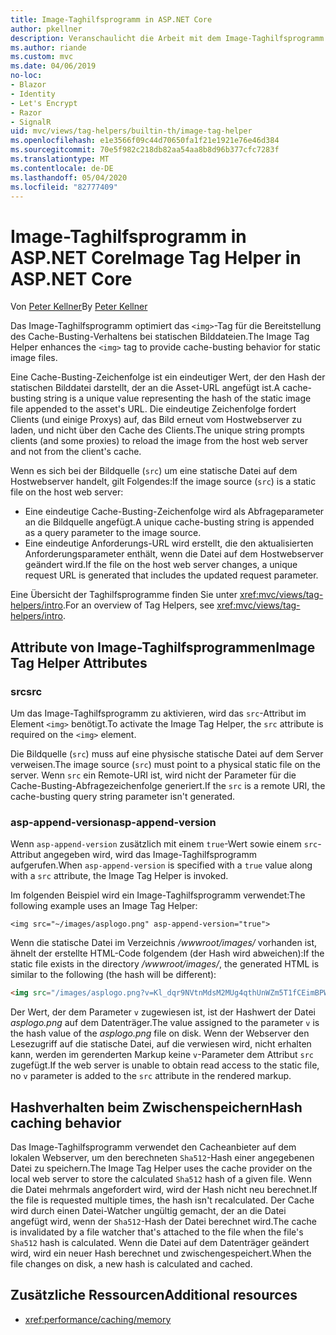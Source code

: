 ```yaml
---
title: Image-Taghilfsprogramm in ASP.NET Core
author: pkellner
description: Veranschaulicht die Arbeit mit dem Image-Taghilfsprogramm.
ms.author: riande
ms.custom: mvc
ms.date: 04/06/2019
no-loc:
- Blazor
- Identity
- Let's Encrypt
- Razor
- SignalR
uid: mvc/views/tag-helpers/builtin-th/image-tag-helper
ms.openlocfilehash: e1e3566f09c44d70650fa1f21e1921e76e46d384
ms.sourcegitcommit: 70e5f982c218db82aa54aa8b8d96b377cfc7283f
ms.translationtype: MT
ms.contentlocale: de-DE
ms.lasthandoff: 05/04/2020
ms.locfileid: "82777409"
---
```

# <a name="image-tag-helper-in-aspnet-core"></a><span data-ttu-id="ae32b-103">Image-Taghilfsprogramm in ASP.NET Core</span><span class="sxs-lookup"><span data-stu-id="ae32b-103">Image Tag Helper in ASP.NET Core</span></span>

<span data-ttu-id="ae32b-104">Von [Peter Kellner](https://peterkellner.net)</span><span class="sxs-lookup"><span data-stu-id="ae32b-104">By [Peter Kellner](https://peterkellner.net)</span></span>

<span data-ttu-id="ae32b-105">Das Image-Taghilfsprogramm optimiert das `<img>`-Tag für die Bereitstellung des Cache-Busting-Verhaltens bei statischen Bilddateien.</span><span class="sxs-lookup"><span data-stu-id="ae32b-105">The Image Tag Helper enhances the `<img>` tag to provide cache-busting behavior for static image files.</span></span>

<span data-ttu-id="ae32b-106">Eine Cache-Busting-Zeichenfolge ist ein eindeutiger Wert, der den Hash der statischen Bilddatei darstellt, der an die Asset-URL angefügt ist.</span><span class="sxs-lookup"><span data-stu-id="ae32b-106">A cache-busting string is a unique value representing the hash of the static image file appended to the asset's URL.</span></span> <span data-ttu-id="ae32b-107">Die eindeutige Zeichenfolge fordert Clients (und einige Proxys) auf, das Bild erneut vom Hostwebserver zu laden, und nicht über den Cache des Clients.</span><span class="sxs-lookup"><span data-stu-id="ae32b-107">The unique string prompts clients (and some proxies) to reload the image from the host web server and not from the client's cache.</span></span>

<span data-ttu-id="ae32b-108">Wenn es sich bei der Bildquelle (`src`) um eine statische Datei auf dem Hostwebserver handelt, gilt Folgendes:</span><span class="sxs-lookup"><span data-stu-id="ae32b-108">If the image source (`src`) is a static file on the host web server:</span></span>

* <span data-ttu-id="ae32b-109">Eine eindeutige Cache-Busting-Zeichenfolge wird als Abfrageparameter an die Bildquelle angefügt.</span><span class="sxs-lookup"><span data-stu-id="ae32b-109">A unique cache-busting string is appended as a query parameter to the image source.</span></span>
* <span data-ttu-id="ae32b-110">Eine eindeutige Anforderungs-URL wird erstellt, die den aktualisierten Anforderungsparameter enthält, wenn die Datei auf dem Hostwebserver geändert wird.</span><span class="sxs-lookup"><span data-stu-id="ae32b-110">If the file on the host web server changes, a unique request URL is generated that includes the updated request parameter.</span></span>

<span data-ttu-id="ae32b-111">Eine Übersicht der Taghilfsprogramme finden Sie unter <xref:mvc/views/tag-helpers/intro>.</span><span class="sxs-lookup"><span data-stu-id="ae32b-111">For an overview of Tag Helpers, see <xref:mvc/views/tag-helpers/intro>.</span></span>

## <a name="image-tag-helper-attributes"></a><span data-ttu-id="ae32b-112">Attribute von Image-Taghilfsprogrammen</span><span class="sxs-lookup"><span data-stu-id="ae32b-112">Image Tag Helper Attributes</span></span>

### <a name="src"></a><span data-ttu-id="ae32b-113">src</span><span class="sxs-lookup"><span data-stu-id="ae32b-113">src</span></span>

<span data-ttu-id="ae32b-114">Um das Image-Taghilfsprogramm zu aktivieren, wird das `src`-Attribut im Element `<img>` benötigt.</span><span class="sxs-lookup"><span data-stu-id="ae32b-114">To activate the Image Tag Helper, the `src` attribute is required on the `<img>` element.</span></span>

<span data-ttu-id="ae32b-115">Die Bildquelle (`src`) muss auf eine physische statische Datei auf dem Server verweisen.</span><span class="sxs-lookup"><span data-stu-id="ae32b-115">The image source (`src`) must point to a physical static file on the server.</span></span> <span data-ttu-id="ae32b-116">Wenn `src` ein Remote-URI ist, wird nicht der Parameter für die Cache-Busting-Abfragezeichenfolge generiert.</span><span class="sxs-lookup"><span data-stu-id="ae32b-116">If the `src` is a remote URI, the cache-busting query string parameter isn't generated.</span></span>

### <a name="asp-append-version"></a><span data-ttu-id="ae32b-117">asp-append-version</span><span class="sxs-lookup"><span data-stu-id="ae32b-117">asp-append-version</span></span>

<span data-ttu-id="ae32b-118">Wenn `asp-append-version` zusätzlich mit einem `true`-Wert sowie einem `src`-Attribut angegeben wird, wird das Image-Taghilfsprogramm aufgerufen.</span><span class="sxs-lookup"><span data-stu-id="ae32b-118">When `asp-append-version` is specified with a `true` value along with a `src` attribute, the Image Tag Helper is invoked.</span></span>

<span data-ttu-id="ae32b-119">Im folgenden Beispiel wird ein Image-Taghilfsprogramm verwendet:</span><span class="sxs-lookup"><span data-stu-id="ae32b-119">The following example uses an Image Tag Helper:</span></span>

```cshtml
<img src="~/images/asplogo.png" asp-append-version="true">
```

<span data-ttu-id="ae32b-120">Wenn die statische Datei im Verzeichnis */wwwroot/images/* vorhanden ist, ähnelt der erstellte HTML-Code folgendem (der Hash wird abweichen):</span><span class="sxs-lookup"><span data-stu-id="ae32b-120">If the static file exists in the directory */wwwroot/images/*, the generated HTML is similar to the following (the hash will be different):</span></span>

```html
<img src="/images/asplogo.png?v=Kl_dqr9NVtnMdsM2MUg4qthUnWZm5T1fCEimBPWDNgM">
```

<span data-ttu-id="ae32b-121">Der Wert, der dem Parameter `v` zugewiesen ist, ist der Hashwert der Datei *asplogo.png* auf dem Datenträger.</span><span class="sxs-lookup"><span data-stu-id="ae32b-121">The value assigned to the parameter `v` is the hash value of the *asplogo.png* file on disk.</span></span> <span data-ttu-id="ae32b-122">Wenn der Webserver den Lesezugriff auf die statische Datei, auf die verwiesen wird, nicht erhalten kann, werden im gerenderten Markup keine `v`-Parameter dem Attribut `src` zugefügt.</span><span class="sxs-lookup"><span data-stu-id="ae32b-122">If the web server is unable to obtain read access to the static file, no `v` parameter is added to the `src` attribute in the rendered markup.</span></span>

## <a name="hash-caching-behavior"></a><span data-ttu-id="ae32b-123">Hashverhalten beim Zwischenspeichern</span><span class="sxs-lookup"><span data-stu-id="ae32b-123">Hash caching behavior</span></span>

<span data-ttu-id="ae32b-124">Das Image-Taghilfsprogramm verwendet den Cacheanbieter auf dem lokalen Webserver, um den berechneten `Sha512`-Hash einer angegebenen Datei zu speichern.</span><span class="sxs-lookup"><span data-stu-id="ae32b-124">The Image Tag Helper uses the cache provider on the local web server to store the calculated `Sha512` hash of a given file.</span></span> <span data-ttu-id="ae32b-125">Wenn die Datei mehrmals angefordert wird, wird der Hash nicht neu berechnet.</span><span class="sxs-lookup"><span data-stu-id="ae32b-125">If the file is requested multiple times, the hash isn't recalculated.</span></span> <span data-ttu-id="ae32b-126">Der Cache wird durch einen Datei-Watcher ungültig gemacht, der an die Datei angefügt wird, wenn der `Sha512`-Hash der Datei berechnet wird.</span><span class="sxs-lookup"><span data-stu-id="ae32b-126">The cache is invalidated by a file watcher that's attached to the file when the file's `Sha512` hash is calculated.</span></span> <span data-ttu-id="ae32b-127">Wenn die Datei auf dem Datenträger geändert wird, wird ein neuer Hash berechnet und zwischengespeichert.</span><span class="sxs-lookup"><span data-stu-id="ae32b-127">When the file changes on disk, a new hash is calculated and cached.</span></span>

## <a name="additional-resources"></a><span data-ttu-id="ae32b-128">Zusätzliche Ressourcen</span><span class="sxs-lookup"><span data-stu-id="ae32b-128">Additional resources</span></span>

* <xref:performance/caching/memory>
